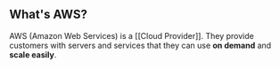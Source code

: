 ## What's AWS?
AWS (Amazon Web Services) is a [[Cloud Provider]]. They provide customers with servers and services that they can use **on demand** and **scale easily**.